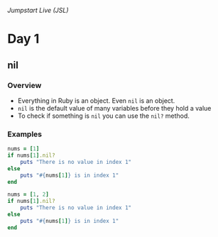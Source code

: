 _Jumpstart Live (JSL)_
# Day 1
## nil

### Overview
* Everything in Ruby is an object. Even `nil` is an object.
* `nil` is the default value of many variables before they hold a value
* To check if something is `nil` you can use the `nil?` method.

### Examples

```ruby
nums = [1]
if nums[1].nil?
	puts "There is no value in index 1"
else 
	puts "#{nums[1]} is in index 1"
end

nums = [1, 2]
if nums[1].nil?
	puts "There is no value in index 1"
else 
	puts "#{nums[1]} is in index 1"
end
```
